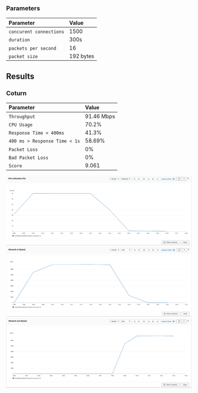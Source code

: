 
### Parameters

| Parameter | Value                |
| :-------- |:------------------------- |
| `concurent connections` | 1500 |
| `duration` | 300s |
| `packets per second` | 16 |
| `packet size` | 192 bytes |

## Results

### Coturn
| Parameter | Value                |
| :-------- |:------------------------- |
| `Throughput` | 91.46 Mbps |
| `CPU Usage` | 70.2% |
| `Response Time < 400ms` | 41.3% |
| `400 ms > Response Time < 1s` | 58.69% |
| `Packet Loss` | 0% |
| `Bad Packet Loss` | 0% |
| `Score` | 9.061 |



![CPU](cpu.png)
![Network In (Bytes)](network-in.png)
![Network Out (Bytes)](network-out.png)

